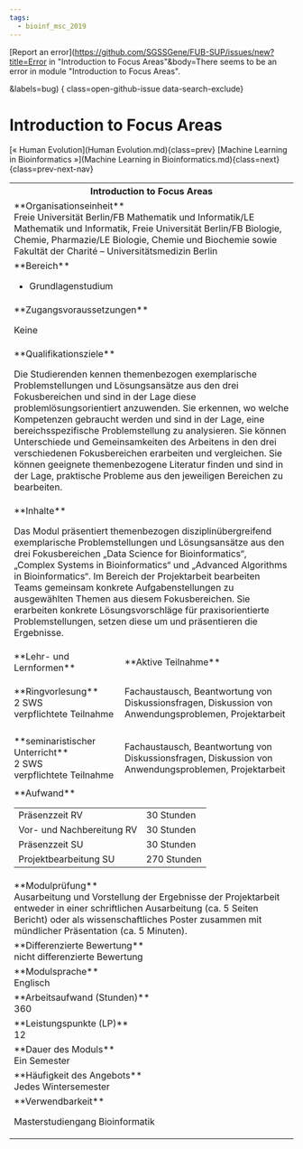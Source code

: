```yaml
---
tags:
  - bioinf_msc_2019
---
```

[Report an error](https://github.com/SGSSGene/FUB-SUP/issues/new?title=Error in "Introduction to Focus Areas"&body=There seems to be an error in module "Introduction to Focus Areas".

<Describe here a slightly more detailed description of what is wrong>&labels=bug)
{ class=open-github-issue data-search-exclude}

# Introduction to Focus Areas

[« Human Evolution](Human Evolution.md){class=prev}
[Machine Learning in Bioinformatics »](Machine Learning in Bioinformatics.md){class=next}
{class=prev-next-nav}

<table markdown id="moduledesc">
<tr markdown class="moduledesc_head"><th colspan="2">Introduction to Focus Areas </th></tr>
<tr markdown><td colspan="2">**Organisationseinheit**   <br>Freie Universität Berlin/FB Mathematik und Informatik/LE Mathematik und Informatik, Freie Universität Berlin/FB Biologie, Chemie, Pharmazie/LE Biologie, Chemie und Biochemie sowie Fakultät der Charité – Universitätsmedizin Berlin</td></tr>

<tr markdown><td colspan="2">**Bereich**<br>


- Grundlagenstudium

</td></tr>

<tr markdown><td colspan="2">**Zugangsvoraussetzungen** <br>

Keine


</td></tr>
<tr markdown><td colspan="2">**Qualifikationsziele**    <br>

Die Studierenden kennen themenbezogen exemplarische Problemstellungen und
Lösungsansätze aus den drei Fokusbereichen und sind in der Lage diese
problemlösungsorientiert anzuwenden. Sie erkennen, wo welche Kompetenzen
gebraucht werden und sind in der Lage, eine bereichsspezifische
Problemstellung zu analysieren. Sie können Unterschiede und Gemeinsamkeiten
des Arbeitens in den drei verschiedenen Fokusbereichen erarbeiten und
vergleichen. Sie können geeignete themenbezogene Literatur finden und sind
in der Lage, praktische Probleme aus den jeweiligen Bereichen zu bearbeiten.


</td></tr>
<tr markdown><td colspan="2">**Inhalte**                <br>

Das Modul präsentiert themenbezogen disziplinübergreifend exemplarische
Problemstellungen und Lösungsansätze aus den drei Fokusbereichen „Data
Science for Bioinformatics“, „Complex Systems in Bioinformatics“ und
„Advanced Algorithms in Bioinformatics“. Im Bereich der Projektarbeit
bearbeiten Teams gemeinsam konkrete Aufgabenstellungen zu ausgewählten
Themen aus diesem Fokusbereichen. Sie erarbeiten konkrete Lösungsvorschläge
für praxisorientierte Problemstellungen, setzen diese um und präsentieren
die Ergebnisse.


</td></tr>

<tr markdown><td>**Lehr- und Lernformen**</td><td>**Aktive Teilnahme**</td></tr>
<tr markdown><td> **Ringvorlesung** <br>2 SWS <br> verpflichtete Teilnahme</td><td>

Fachaustausch, Beantwortung von Diskussionsfragen, Diskussion von Anwendungsproblemen, Projektarbeit
</td></tr>
<tr markdown><td> **seminaristischer Unterricht** <br>2 SWS <br> verpflichtete Teilnahme</td><td>

Fachaustausch, Beantwortung von Diskussionsfragen, Diskussion von Anwendungsproblemen, Projektarbeit
</td></tr>
<tr markdown><td colspan="2">**Aufwand**                <br>
<table class="aufwand_table">
<tr><td>Präsenzzeit RV</td><td>30 Stunden</td></tr>
<tr><td>Vor- und Nachbereitung RV</td><td>30 Stunden</td></tr>
<tr><td>Präsenzzeit SU</td><td>30 Stunden</td></tr>
<tr><td>Projektbearbeitung SU</td><td>270 Stunden</td></tr>
</table>

</td></tr>
<tr markdown><td colspan="2">**Modulprüfung**             <br>Ausarbeitung und Vorstellung der Ergebnisse der Projektarbeit entweder in
einer schriftlichen Ausarbeitung (ca. 5 Seiten Bericht) oder als
wissenschaftliches Poster zusammen mit mündlicher Präsentation (ca. 5
Minuten).


</td></tr>
<tr markdown><td colspan="2">**Differenzierte Bewertung** <br>nicht differenzierte Bewertung

</td></tr>
<tr markdown><td colspan="2">**Modulsprache**             <br>Englisch</td></tr>
<tr markdown><td colspan="2">**Arbeitsaufwand (Stunden)** <br>360</td></tr>
<tr markdown><td colspan="2">**Leistungspunkte (LP)**     <br>12</td></tr>
<tr markdown><td colspan="2">**Dauer des Moduls**         <br>Ein Semester</td></tr>
<tr markdown><td colspan="2">**Häufigkeit des Angebots**  <br>Jedes Wintersemester</td></tr>
<tr markdown><td colspan="2">**Verwendbarkeit**           <br>

Masterstudiengang Bioinformatik


</td></tr>

</table>
